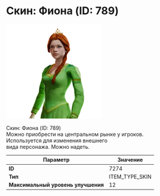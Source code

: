 # Скин: Фиона (ID: 789)

![Item Image](../img/7274.webp?raw=true)

Скин: Фиона (ID: 789)<br>Можно приобрести на центральном рынке у игроков.<br>Используется для изменения внешнего<br>вида персонажа. Можно надеть.


| Параметр | Значение |
|----------|----------|
| **ID** | 7274 |
| **Тип** | ITEM_TYPE_SKIN |
| **Максимальный уровень улучшения** | 12 |

